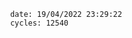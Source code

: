 

                date: 19/04/2022 23:29:22
                cycles: 12540

                         